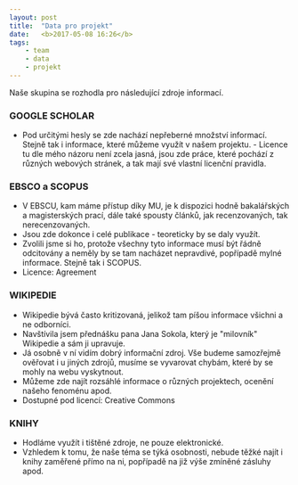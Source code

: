 ```yaml
---
layout: post
title:  "Data pro projekt"
date:   <b>2017-05-08 16:26</b>
tags: 
    - team
    - data
    - projekt
---
```


Naše skupina se rozhodla pro následující zdroje informací.

### GOOGLE SCHOLAR

- Pod určitými hesly se zde nachází nepřeberné množství informací. Stejně tak i informace, které můžeme využít v našem projektu. - Licence tu dle mého názoru není zcela jasná, jsou zde práce, které pochází z různých webových stránek, a tak mají své vlastní licenční pravidla.

### EBSCO a SCOPUS

- V EBSCU, kam máme přístup díky MU, je k dispozici hodně bakalářských a magisterských prací, dále také spousty článků, jak recenzovaných, tak nerecenzovaných.
- Jsou zde dokonce i celé publikace - teoreticky by se daly využít.
- Zvolili jsme si ho, protože všechny tyto informace musí být řádně odcitovány a neměly by se tam nacházet nepravdivé, popřípadě mylné informace. Stejně tak i SCOPUS.
- Licence: Agreement

### WIKIPEDIE

- Wikipedie bývá často kritizovaná, jelikož tam píšou informace všichni a ne odborníci.
- Navštívila jsem přednášku pana Jana Sokola, který je "milovník" Wikipedie a sám ji upravuje.
- Já osobně v ní vidím dobrý informační zdroj. Vše budeme samozřejmě ověřovat i u jiných zdrojů, musíme se vyvarovat chybám, které by se mohly na webu vyskytnout.
- Můžeme zde najít rozsáhlé informace o různých projektech, ocenění našeho fenoménu apod.
- Dostupné pod licencí: Creative Commons

### KNIHY

- Hodláme využít i tištěné zdroje, ne pouze elektronické.
- Vzhledem k tomu, že naše téma se týká osobnosti, nebude těžké najít i knihy zaměřené přímo na ni, popřípadě na již výše zmíněné zásluhy apod.